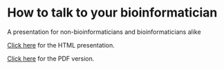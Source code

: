 # How to talk to your bioinformatician


A presentation for non-bioinformaticians and bioinformaticians alike

[Click here](https://bihealth.github.io/howtotalk/how-to-talk-to-your-bioinformatician.html#/title-slide) for the
HTML presentation.

[Click here](https://bihealth.github.io/howtotalk/weiner_howtotalk_2024.pdf) for the PDF version.
